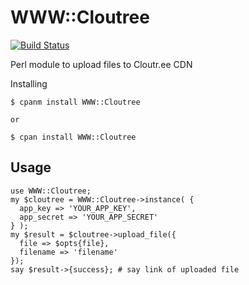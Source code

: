 # WWW::Cloutree
[![Build Status](https://travis-ci.org/IvanShamatov/cloutree.png?branch=master)](https://travis-ci.org/IvanShamatov/cloutree)

Perl module to upload files to Cloutr.ee CDN

Installing

    $ cpanm install WWW::Cloutree

    or

    $ cpan install WWW::Cloutree  

## Usage

    use WWW::Cloutree;
    my $cloutree = WWW::Cloutree->instance( {
      app_key => 'YOUR_APP_KEY',
      app_secret => 'YOUR_APP_SECRET'
    } );
    my $result = $cloutree->upload_file({
      file => $opts{file},
      filename => 'filename'
    });
    say $result->{success}; # say link of uploaded file
